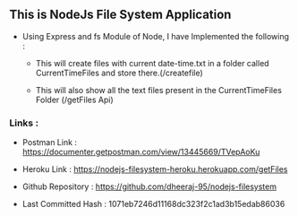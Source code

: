 ## This is NodeJs File System Application

* Using Express and fs Module of Node, I have Implemented the following :

    * This will create files with current date-time.txt in a folder called CurrentTimeFiles and store there.(/createfile)

    * This will also show all the text files present in the CurrentTimeFiles Folder (/getFiles Api)

### Links :
* Postman Link : https://documenter.getpostman.com/view/13445669/TVepAoKu

* Heroku Link : https://nodejs-filesystem-heroku.herokuapp.com/getFiles

* Github Repository : https://github.com/dheeraj-95/nodejs-filesystem

* Last Committed Hash : 1071eb7246d11168dc323f2c1ad3b15edab86036
